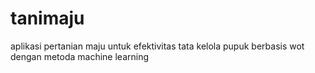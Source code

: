 # tanimaju
aplikasi pertanian maju untuk efektivitas tata kelola pupuk berbasis wot dengan metoda machine learning
